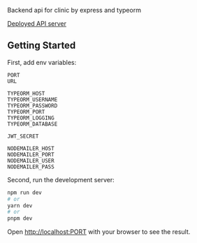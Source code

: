 Backend api for clinic by express and typeorm

[Deployed API server](https://clinic-api-g14h.onrender.com)

## Getting Started

First, add env variables:
```
PORT
URL

TYPEORM_HOST
TYPEORM_USERNAME
TYPEORM_PASSWORD
TYPEORM_PORT
TYPEORM_LOGGING
TYPEORM_DATABASE

JWT_SECRET

NODEMAILER_HOST
NODEMAILER_PORT
NODEMAILER_USER
NODEMAILER_PASS
```

Second, run the development server:

```bash
npm run dev
# or
yarn dev
# or
pnpm dev
```

Open [http://localhost:PORT](http://localhost:PORT) with your browser to see the result.